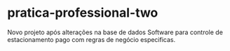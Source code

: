 # pratica-professional-two
Novo projeto após alterações na base de dados
Software para controle de estacionamento pago com regras de negócio especificas. 
